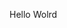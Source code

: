 Hello Wolrd










































































































































































































































































































































































































































































































































































































































































































